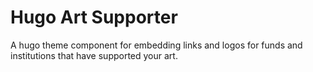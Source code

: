 # Hugo Art Supporter

A hugo theme component for embedding links and logos for funds and institutions that have supported your art.
